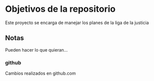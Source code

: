 # Objetivos de la repositorio

Este proyecto se encarga de manejar los planes de la liga de la justicia


## Notas
Pueden hacer lo que quieran...
### github
Cambios realizados en github.com
